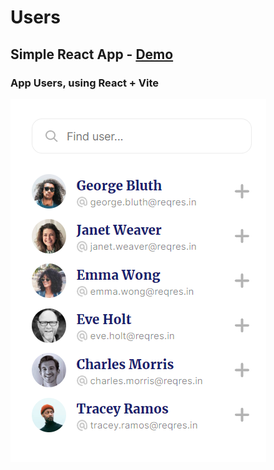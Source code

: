 # Users

## Simple React App - [Demo](https://mve-react-users.vercel.app/)

### App Users, using React + Vite

![Users](screenshot/users.png 'Users')
